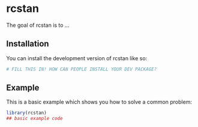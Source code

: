 
# rcstan

<!-- badges: start -->
<!-- badges: end -->

The goal of rcstan is to ...

## Installation

You can install the development version of rcstan like so:

``` r
# FILL THIS IN! HOW CAN PEOPLE INSTALL YOUR DEV PACKAGE?
```

## Example

This is a basic example which shows you how to solve a common problem:

``` r
library(rcstan)
## basic example code
```

